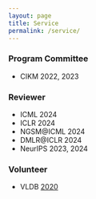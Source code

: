 ```yaml
---
layout: page
title: Service
permalink: /service/
---
```

### Program Committee
* CIKM 2022, 2023

### Reviewer
* ICML 2024
* ICLR 2024
* NGSM@ICML 2024
* DMLR@ICLR 2024
* NeurIPS 2023, 2024

### Volunteer
* VLDB [2020](https://vldb2020.org/student-volunteer.html)
